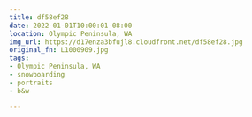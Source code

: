```yaml
---
title: df58ef28
date: 2022-01-01T10:00:01-08:00
location: Olympic Peninsula, WA
img_url: https://d17enza3bfujl8.cloudfront.net/df58ef28.jpg
original_fn: L1000909.jpg
tags:
- Olympic Peninsula, WA
- snowboarding
- portraits
- b&w

---
```

